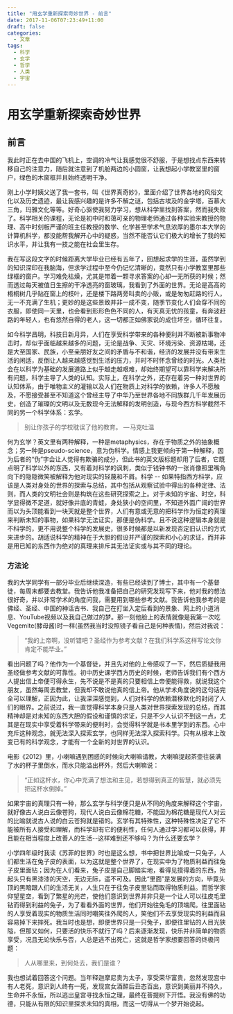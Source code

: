 ```yaml
---
title: "用玄学重新探索奇妙世界 - 前言"
date: 2017-11-06T07:23:49+11:00
draft: false
categories:
  - 文章
tags:
  - 科学
  - 玄学
  - 哲学
  - 人类
  - 宇宙
---
```

# 用玄学重新探索奇妙世界

## 前言

我此时正在去中国的飞机上，空调的冷气让我感觉很不舒服，于是想找点东西来转移自己的注意力，随后就注意到了机舱两边的小圆窗，让我想起小学教室里的窗户，绿色的木窗框并且始终透明干净。

刚上小学时姨父送了我一套书，叫《世界真奇妙》，里面介绍了世界各地的风俗文化以及历史遗迹，最让我感兴趣的是许多不解之谜，包括古埃及的金字塔，百慕大三角，玛雅文化等等。好奇心驱使我努力学习，想从科学里找到答案，然而我失败了。科学相关的课程，无论是初中时和蔼可亲的物理老师通过各种实验来教授的物理、高中时刻板严谨的班主任教授的数学、化学甚至学术气息浓厚的墨尔本大学的计算机科学，都没能帮我解开心中的疑惑，当然不能否认它们极大的增长了我的知识水平，并让我有一技之能在社会里生存。

我在写这段文字的时候距离大学毕业已经有五年了，回想起求学的生涯，虽然学到的知识深印在我脑海，但求学过程中至今仍记忆清晰的，竟然只有小学教室里那些绿框的窗户。学习难免枯燥，尤其是带着一颗寻求答案的心却一无所获的时候；然而透过每天被值日生擦的干净透亮的窗玻璃，我看到了外面的世界。无论是高高的梧桐树几乎贴在窗上的枝叶，还是楼下路两旁叫卖的小贩，或是匆匆赶路的行人，无一不充满了生机；更妙的是这些景致并非一成不变，随季节变化人们会穿不同的衣服，即使同一天里，也会看到形形色色不同的人，有天真无忧的孩童，有奔波赶路的年轻人，也有悠然自得的老人，这一切都正如佛家说的成住坏空，循环往复。

如今科学昌明，科技日新月异，人们在享受科学带来的各种便利并不断被新事物冲击时，却似乎面临越来越多的问题，无论是战争、天灾、环境污染、资源枯竭，还是大至国家、民族，小至亲朋好友之间的矛盾与不和谐，经济的发展并没有带来生活的闲适，反倒让人越来越感觉到生活的压力，并时不时怀念曾经的时光。人类社会在以科学为基础的发展道路上似乎越走越艰难，却始终期望可以靠科学来解决所有问题，科学主导了人类的认知。实际上，在科学之外，还存在着另一种对世界的认知体系，由于唯物主义的灌输以及人们在物质上对科学的依赖，许多人不愿触及，不愿接受甚至不知道这个曾经主导了中华乃至世界各地不同族群几千年发展历史，创造了璀璨的文明以及无数现今无法解释的发明创造，与现今西方科学截然不同的另一个科学体系：玄学。

> 别让你孩子的学校耽误了他的教育。
> — 马克吐温

何为玄学？英文里有两种解释，一种是metaphysics，存在于物质之外的抽象概念；另一种是pseudo-science，意为伪科学。情感上我更倾向于第一种解释，因为后者的“伪”字会让人觉得有欺骗的成分，但此书的英文版标题却用了后者，它既点明了科学以外的东西，又有着对科学的讽刺，类似于钱钟书的一张肖像照里嘴角向下的隐隐微笑被解释为他对现实的轻蔑和不屑。科学 -- 如果特指西方科学，应该是人类对身处的世界的探索与总结，其中包括从观察试验中得出的各种定律、法则，而人类的文明社会则是构筑在这些研究探索之上。对于未知的宇宙、时空，科学显得微不足道，就好像井底的青蛙，身处狭小的空间里，不知道外面广阔的世界而以为头顶能看到一块天就是整个世界，人们有意或无意的把科学作为恒定的真理来判断未知的事物，如果科学无法证实，那便是伪科学。且不说这种逻辑本身就是不科学的，更不用说整个科学的发展史，很多时候都是以新发现否定旧认识的方式来进步的。胡适说科学的精神在于大胆的假设并严谨的探索和小心的求证，而并非是用已知的东西作为绝对的真理来排斥其无法证实或与其不同的理论。

### 方法论

我的大学同学有一部分毕业后继续深造，有些已经读到了博士，其中有一个基督徒，每周末都要去教堂。我告诉他我准备把自己的研究发现写下来，他对我的想法很好奇，并以非常学术的角度问我，需要用到哪些参考文献。我告诉他我参考的是佛经、圣经、中国的神话古书、我自己在打坐入定后看到的景象、网上的小道消息、YouTube视频以及我自己做过的梦。那一刻他脸上的表情就像是我第一次吃Vegemite(酵母酱)时一样(虽然我当时没照镜子看自己是何种表情)，然后对我说：

> “我的上帝啊，没听错吧？圣经作为参考文献？在我们科学系这样写论文你肯定不能毕业。”

看出问题了吗？他作为一个基督徒，并且先对他的上帝感叹了一下，然后质疑我用圣经做参考文献的可靠性。初中历史课学西方历史的时候，老师告诉我们有个西方人提出信上帝便可得永生，先不说是不是真的只要相信上帝便能得救，就说我这个朋友，虽然每周去教堂，但我却不敢说他真的信上帝。他从学术角度说的这句话完全可以理解，正因为此，让我深深感觉到，人们对科学的依赖潜移默化的封闭了人们的眼界。之前说过，我一直觉得科学本身只是人类对世界探索发现的总结，而其精神却是对未知的东西大胆的假设和谨慎的求证，只是不少人认识不到这一点，尤其是在现实中享受着科学带来的便利时，会觉得科学就是书本里学到的东西。心中充斥这种观念，就无法深入探索玄学，也同样无法深入探索科学。只有从根本上改变已有的科学观念，才能有一个全新的对世界的认识。

电影《2012》里，小喇嘛遇到困惑的时候向大喇嘛请教，大喇嘛提起茶壶往装满了水的杯子里倒水，而水只能溢出杯外，然后大喇嘛说：

> “正如这杯水，你心中充满了想法和主见，若想得到真正的智慧，就必须先把这杯水倒掉。”

如果宇宙的真理只有一种，那么玄学与科学便只是从不同的角度来解释这个宇宙，就好像古人说白云像苍狗，现代人说白云像棉花糖，不能因为棉花糖是现代人对云的比喻就说古人说的白云苍狗就是错的。玄学有其特殊性，这种特殊性决定了它不能被所有人接受和理解，而科学却有它的便利性，任何人通过学习都可以获得，并且能在相当程度上改善人的生活--这样难到还不够吗？为什么还要玄学？

小学四年级时我读《苏菲的世界》时也是这么想，书中把世界比喻成一只兔子，人们都生活在兔子皮的表面，以为这就是整个世界了，在现实中为了物质利益而往兔子皮里面钻；因为在人们看来，兔子皮是自己脚踏实地，看得见摸得着的东西，抬起头只有黑漆漆的天空，无边无际，遥不可及。因此“里面”是发展的方向，毕竟头顶的黑暗跟人们的生活无关，人生只在于往兔子皮里钻而取得物质利益。而哲学家仰望星空，看到了繁星的光芒，使他们意识到世界并非只是一个让人可以往皮毛里钻而得到利益的兔子，为了看看外面的世界，他们开始往兔毛的顶端爬。往里面钻的人享受着现实的物质生活同时嘲笑往外爬的人，笑他们不去享受现实的利益而且容易掉下来摔死。我当时也是想，即便世界只是一只兔子，即便往里钻的人目光狭隘，但那又如何，只要活的快乐不就行了吗？后来逐渐发现，快乐并非简单的物质享受，况且无论快乐与否，人总是逃不出死亡，这就是哲学家想要回答的终极问题：

> 人从哪里来，到何处去，我们是谁？

我也想试着回答这个问题。当年释迦摩尼贵为太子，享受荣华富贵，忽然发现宫中有人老死，意识到人终有一死，发现宫女酒醉后丑态百出，意识到美丽并不持久，生命并不永恒，所以逃出皇宫寻找永恒之理，最终在菩提树下开悟。我没有佛的功德，只能从有限的知识里探求未知的真相，而这一切得从一个梦开始说起。

